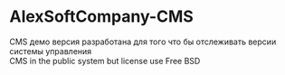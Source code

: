 # AlexSoftCompany-CMS
CMS демо версия разработана для того что бы отслеживать версии системы управления<br/>
CMS in the public system but license use Free BSD
